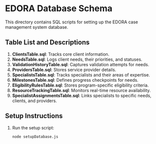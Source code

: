 
# EDORA Database Schema

This directory contains SQL scripts for setting up the EDORA case management system database.

## Table List and Descriptions

1. **ClientsTable.sql**: Tracks core client information.
2. **NeedsTable.sql**: Logs client needs, their priorities, and statuses.
3. **ValidationHistoryTable.sql**: Captures validation attempts for needs.
4. **ProvidersTable.sql**: Stores service provider details.
5. **SpecialistsTable.sql**: Tracks specialists and their areas of expertise.
6. **MilestonesTable.sql**: Defines progress checkpoints for needs.
7. **EligibilityRulesTable.sql**: Stores program-specific eligibility criteria.
8. **ResourceTrackingTable.sql**: Monitors real-time resource availability.
9. **SpecialistAssignmentsTable.sql**: Links specialists to specific needs, clients, and providers.

## Setup Instructions

1. Run the setup script:
   ```bash
   node setupDatabase.js
